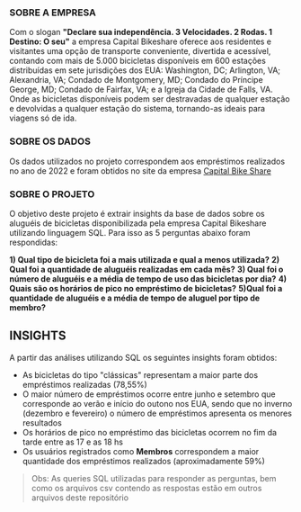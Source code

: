 ### SOBRE A EMPRESA

Com o slogan **"Declare sua independência. 3 Velocidades. 2 Rodas. 1 Destino: O seu"** a empresa Capital Bikeshare oferece aos residentes e visitantes uma opção de transporte conveniente, divertida e acessível, contando com mais de 5.000 bicicletas disponíveis em 600 estações distribuídas em sete jurisdições dos EUA: Washington, DC; Arlington, VA; Alexandria, VA; Condado de Montgomery, MD; Condado do Príncipe George, MD; Condado de Fairfax, VA; e a Igreja da Cidade de Falls, VA. Onde as bicicletas disponíveis podem ser destravadas de qualquer estação e devolvidas a qualquer estação do sistema, tornando-as ideais para viagens só de ida.

### SOBRE OS DADOS

Os dados utilizados no projeto correspondem aos empréstimos realizados no ano de 2022 e foram obtidos no site da empresa [Capital Bike Share](https://s3.amazonaws.com/capitalbikeshare-data/index.html)

### SOBRE O PROJETO

O objetivo deste projeto é extrair insights da base de dados sobre os aluguéis de bicicletas disponibilizada  pela empresa Capital Bikeshare utilizando linguagem SQL. Para isso as 5 perguntas abaixo foram respondidas:

**1) Qual tipo de bicicleta foi a mais utilizada e qual a menos utilizada?**
**2) Qual foi a quantidade de aluguéis realizadas em cada mês?**
**3) Qual foi o número de aluguéis e a média de tempo de uso das bicicletas por dia?**
**4) Quais são os horários de pico no empréstimo de bicicletas?**
**5)Qual foi a quantidade de aluguéis e a média de tempo de aluguel por tipo de membro?**

## INSIGHTS

A partir das análises utilizando SQL os seguintes insights foram obtidos:
* As bicicletas do tipo "clássicas" representam a maior parte dos empréstimos realizadas (78,55%)
* O maior número de empréstimos ocorre entre junho e setembro que corresponde ao verão e início do outono nos EUA, sendo que no inverno (dezembro e fevereiro) o número de empréstimos apresenta os menores resultados
* Os horários de pico no empréstimo das bicicletas ocorrem no fim da tarde entre as 17 e as 18 hs
* Os usuários registrados como **Membros** correspondem a maior quantidade dos empréstimos realizados (aproximadamente 59%)

>Obs: As queries SQL utilizadas para responder as perguntas, bem como os arquivos csv contendo as respostas estão em outros arquivos deste repositório